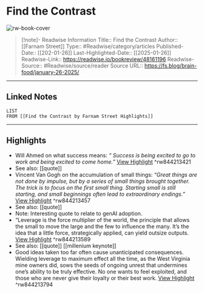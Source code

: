 # Find the Contrast

![rw-book-cover](https://149664534.v2.pressablecdn.com/wp-content/uploads/2025/01/Find-The-Contrast.png)
<br>
>[!note]- Readwise Information
>Title:: Find the Contrast
>Author:: [[Farnam Street]]
>Type:: #Readwise/category/articles
>Published-Date:: [[202-01-26]]
>Last-Highlighted-Date:: [[2025-01-26]]
>Readwise-Link:: https://readwise.io/bookreview/48161196
>Readwise-Source:: #Readwise/source/reader
>Source URL:: https://fs.blog/brain-food/january-26-2025/
--- 

## Linked Notes
```dataview
LIST
FROM [[Find the Contrast by Farnam Street Highlights]]
```

---

## Highlights
- Will Ahmed on what success means:
  *“ Success is being excited to go to work and being excited to come home.”* [View Highlight](https://readwise.io/open/844213421) ^rw844213421 
- See also: [[quote]] 
- Vincent Van Gogh on the accumulation of small things:
  *“Great things are not done by impulse, but by a series of small things brought together. The trick is to focus on the first small thing. Starting small is still starting, and small beginnings often lead to extraordinary endings.”* [View Highlight](https://readwise.io/open/844213457) ^rw844213457 
- See also: [[quote]] 
- Note: Interesting quote to relate to genAI adoption.
- “Leverage is the force multiplier of the world, the principle that allows the small to move the large and the few to influence the many. It’s the idea that a little force, strategically applied, can yield outsize outputs. [View Highlight](https://readwise.io/open/844213589) ^rw844213589 
- See also: [[quote]] [[millenium keynote]] 
- Good ideas taken too far often cause unanticipated consequences. Wielding leverage to maximum effect all the time, as the West Virginia mine owners did, sows the seeds of ongoing unrest that undermines one’s ability to be truly effective. No one wants to feel exploited, and those who are never give their loyalty or their best work. [View Highlight](https://readwise.io/open/844213794) ^rw844213794
